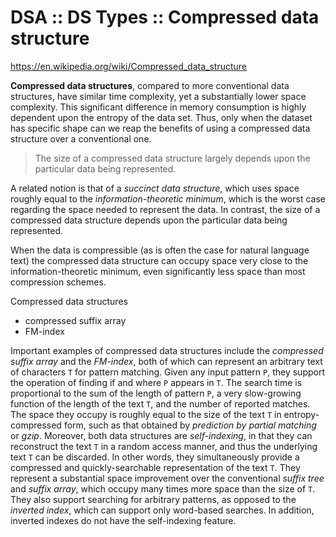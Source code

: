 # DSA :: DS Types :: Compressed data structure

https://en.wikipedia.org/wiki/Compressed_data_structure

**Compressed data structures**, compared to more conventional data structures, have similar time complexity, yet a substantially lower space complexity. This significant difference in memory consumption is highly dependent upon the entropy of the data set. Thus, only when the dataset has specific shape can we reap the benefits of using a compressed data structure over a conventional one.

>The size of a compressed data structure largely depends upon the particular data being represented.

A related notion is that of a *succinct data structure*, which uses space roughly equal to the *information-theoretic minimum*, which is the worst case regarding the space needed to represent the data. In contrast, the size of a compressed data structure depends upon the particular data being represented.

When the data is compressible (as is often the case for natural language text) the compressed data structure can occupy space very close to the information-theoretic minimum, even significantly less space than most compression schemes.

Compressed data structures
- compressed suffix array
- FM-index

Important examples of compressed data structures include the *compressed suffix array* and the *FM-index*, both of which can represent an arbitrary text of characters `T` for pattern matching. Given any input pattern `P`, they support the operation of finding if and where `P` appears in `T`. The search time is proportional to the sum of the length of pattern `P`, a very slow-growing function of the length of the text `T`, and the number of reported matches. The space they occupy is roughly equal to the size of the text `T` in entropy-compressed form, such as that obtained by *prediction by partial matching* or *gzip*. Moreover, both data structures are *self-indexing*, in that they can reconstruct the text `T` in a random access manner, and thus the underlying text `T` can be discarded. In other words, they simultaneously provide a compressed and quickly-searchable representation of the text `T`. They represent a substantial space improvement over the conventional *suffix tree* and *suffix array*, which occupy many times more space than the size of `T`. They also support searching for arbitrary patterns, as opposed to the *inverted index*, which can support only word-based searches. In addition, inverted indexes do not have the self-indexing feature.
